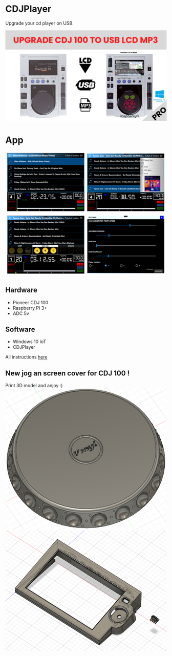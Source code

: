 # CDJPlayer
Upgrade your cd player on USB.

![Freelancer Preview](https://github.com/Lukaszm328/CDJPlayer/blob/main/Instructions/images/cdj100.jpg?raw=true)

# App
![Freelancer Preview](https://github.com/Lukaszm328/CDJPlayer/blob/main/Instructions/images/cdjplayer.png?raw=true)

## Hardware
- Pioneer CDJ 100
- Raspberry Pi 3+
- ADC 5v

## Software
- Windows 10 IoT 
- CDJPlayer

All instructions [here](https://github.com/Lukaszm328/CDJPlayer/blob/main/Instructions)

## New jog an screen cover for CDJ 100 !
Print 3D model and anjoy :)
![Freelancer Preview](https://github.com/Lukaszm328/CDJPlayer/blob/main/3D%20Print/Jog/CDJ100-new-jog.png?raw=true)
![Freelancer Preview](https://github.com/Lukaszm328/CDJPlayer/blob/main/3D%20Print/Screen/screen.png?raw=true)
